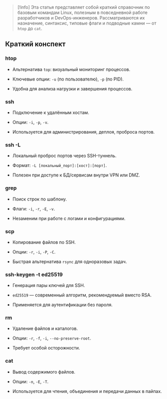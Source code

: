 > [!info] Эта статья представляет собой краткий справочник по базовым командам Linux, полезным в повседневной работе разработчиков и DevOps-инженеров. Рассматриваются их назначение, синтаксис, типовые флаги и подводные камни — от `htop` до `cat`.

## Краткий конспект

### htop

- Альтернатива `top`: визуальный мониторинг процессов.
    
- Ключевые опции: `-u` (по пользователю), `-p` (по PID).
    
- Удобна для анализа нагрузки и завершения процессов.
    

### ssh

- Подключение к удалённым хостам.
    
- Опции: `-i`, `-p`, `-v`.
    
- Используется для администрирования, деплоя, проброса портов.
    

### ssh -L

- Локальный проброс портов через SSH-туннель.
    
- Формат: `-L [локальный_порт]:[хост]:[порт]`.
    
- Полезен при доступе к БД/сервисам внутри VPN или DMZ.
    

### grep

- Поиск строк по шаблону.
    
- Флаги: `-i`, `-r`, `-E`, `-v`.
    
- Незаменим при работе с логами и конфигурациями.
    

### scp

- Копирование файлов по SSH.
    
- Опции: `-r`, `-i`, `-P`, `-C`.
    
- Быстрая альтернатива `rsync` для одноразовых задач.
    

### ssh-keygen -t ed25519

- Генерация пары ключей для SSH.
    
- `ed25519` — современный алгоритм, рекомендуемый вместо RSA.
    
- Применяется для аутентификации без пароля.
    

### rm

- Удаление файлов и каталогов.
    
- Опции: `-r`, `-f`, `-i`, `--no-preserve-root`.
    
- Требует особой осторожности.
    

### cat

- Вывод содержимого файлов.
    
- Опции: `-n`, `-E`, `-T`.
    
- Используется для чтения, объединения и передачи данных в пайпах.
    

